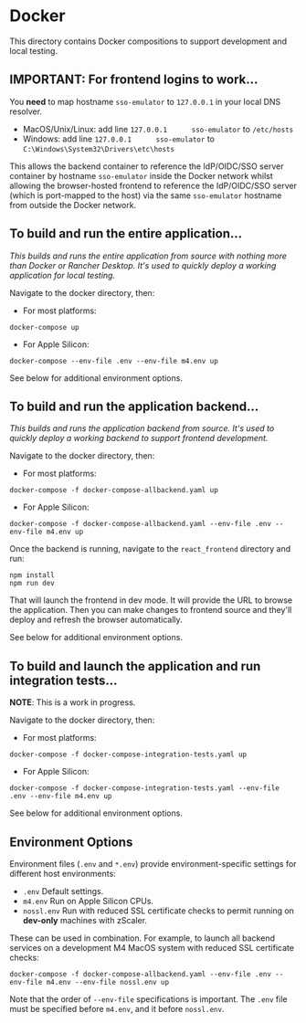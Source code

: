 # Docker

This directory contains Docker compositions to support development and local testing.

## IMPORTANT: For frontend logins to work...

You **need** to map hostname `sso-emulator` to `127.0.0.1` in your local DNS resolver.
- MacOS/Unix/Linux: add line `127.0.0.1      sso-emulator` to `/etc/hosts`
- Windows: add line `127.0.0.1      sso-emulator` to `C:\Windows\System32\Drivers\etc\hosts`

This allows the backend
container to reference the IdP/OIDC/SSO server container by hostname `sso-emulator` inside the Docker network
whilst allowing the browser-hosted frontend to reference the IdP/OIDC/SSO server (which is port-mapped to the host) via the same
`sso-emulator` hostname from outside the Docker network.

## To build and run the entire application...

*This builds and runs the entire application from source with nothing more than Docker or Rancher Desktop. 
It's used to quickly deploy a working application for local testing.*

Navigate to the docker directory, then:

- For most platforms:
```shell
docker-compose up
```

- For Apple Silicon:
```shell
docker-compose --env-file .env --env-file m4.env up
```

See below for additional environment options.

## To build and run the application backend...

*This builds and runs the application backend from source. It's used to quickly deploy a working backend to support frontend
development.*

Navigate to the docker directory, then:

- For most platforms:
```shell
docker-compose -f docker-compose-allbackend.yaml up
```

- For Apple Silicon:
```shell
docker-compose -f docker-compose-allbackend.yaml --env-file .env --env-file m4.env up
```

Once the backend is running, navigate to the `react_frontend` directory and run:
```shell
npm install
npm run dev
```

That will launch the frontend in dev mode. It will provide the URL to browse the application.
Then you can make changes to frontend source and they'll deploy and refresh the browser automatically.

See below for additional environment options.

## To build and launch the application and run integration tests...

**NOTE**: This is a work in progress.

Navigate to the docker directory, then:

- For most platforms:
```shell
docker-compose -f docker-compose-integration-tests.yaml up
```

- For Apple Silicon:
```shell
docker-compose -f docker-compose-integration-tests.yaml --env-file .env --env-file m4.env up
```

See below for additional environment options.

## Environment Options

Environment files (`.env` and `*.env`) provide environment-specific settings for different host environments:

- `.env` Default settings.
- `m4.env` Run on Apple Silicon CPUs.
- `nossl.env` Run with reduced SSL certificate checks to permit running on **dev-only** machines with zScaler.

These can be used in combination. For example, to launch all backend services on a development M4 MacOS system with reduced SSL certificate checks:

```shell
docker-compose -f docker-compose-allbackend.yaml --env-file .env --env-file m4.env --env-file nossl.env up
```

Note that the order of `--env-file` specifications is important. The `.env` file must be specified before `m4.env`, and it before `nossl.env`.
